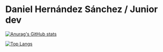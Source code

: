 # Daniel Hernández Sánchez / Junior dev

[![Anurag's GitHub stats](https://github-readme-stats.vercel.app/api?username=DanielHdzSanchez&theme=dark)](https://github.com/anuraghazra/github-readme-stats)

[![Top Langs](https://github-readme-stats.vercel.app/api/top-langs/?username=DanielHdzSanchez)](https://github.com/anuraghazra/github-readme-stats)

